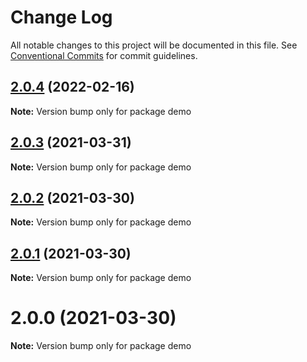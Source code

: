 # Change Log

All notable changes to this project will be documented in this file.
See [Conventional Commits](https://conventionalcommits.org) for commit guidelines.

## [2.0.4](https://github.com/DearRAMA/react-prosemirror/compare/demo@2.0.3...demo@2.0.4) (2022-02-16)

**Note:** Version bump only for package demo






## [2.0.3](https://github.com/hubgit/react-prosemirror/compare/demo@2.0.2...demo@2.0.3) (2021-03-31)

**Note:** Version bump only for package demo





## [2.0.2](https://github.com/hubgit/react-prosemirror/compare/demo@2.0.1...demo@2.0.2) (2021-03-30)

**Note:** Version bump only for package demo





## [2.0.1](https://github.com/hubgit/react-prosemirror/compare/demo@2.0.0...demo@2.0.1) (2021-03-30)

**Note:** Version bump only for package demo





# 2.0.0 (2021-03-30)

**Note:** Version bump only for package demo
